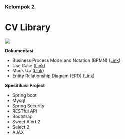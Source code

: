 ### Kelompok 2

# CV Library

![](https://www.mii.co.id/-/media/project/corporate/identity/mii-logo.png?h=122&w=160&hash=D515F726DFD3CC44804F9C2553047AA807C75DFE)


**Dokumentasi**
- Business Process Model and Notation (BPMN) ([Link](https://viewer.diagrams.net/?page-id=xhSgquusLhebBiVk9tAO&highlight=0000ff&edit=_blank&layers=1&nav=1&page-id=xhSgquusLhebBiVk9tAO#G1WXLVfJ36oD-CuiiWEMBzCeHg_FNOl6jd))
- Use Case ([Link](https://viewer.diagrams.net/?page-id=cl_gO__0OmYSrJzpSbAF&highlight=0000ff&edit=_blank&layers=1&nav=1&page-id=cl_gO__0OmYSrJzpSbAF#G1WXLVfJ36oD-CuiiWEMBzCeHg_FNOl6jd))
- Mock Up ([Link](https://www.figma.com/file/h5GJDi5gjYeZOhxLFdYiMK/CV?node-id=0%3A1))
- Entity Relationship Diagram (ERD) ([Link](https://viewer.diagrams.net/?page-id=dlKqxiAYXgTCokRBTRsk&highlight=0000ff&edit=_blank&layers=1&nav=1&page-id=dlKqxiAYXgTCokRBTRsk#G1WXLVfJ36oD-CuiiWEMBzCeHg_FNOl6jd/))


**Spesifikasi Project**
- Spring boot
- Mysql
- Spring Security
- RESTful API
- Bootstrap
- Sweet Alert 2
- Select 2
- AJAX

